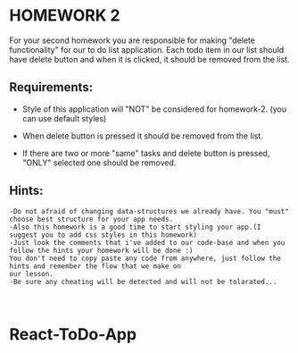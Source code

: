 # HOMEWORK 2
  
  For your second homework you are responsible for making "delete functionality" for our
  to do list application. Each todo item in our list should have delete button and when it is clicked,
  it should be removed from the list.
  
  ## Requirements: 
  
  - Style of this application will "NOT" be considered for homework-2. (you can use default styles)
  
  - When delete button is pressed it should be removed from the list.
  
  - If there are two or more "same" tasks and delete button is pressed, "ONLY" selected one should be removed.
  
  
  ## Hints: 
  
    -Do not afraid of changing data-structures we already have. You "must" choose best structure for your app needs.
    -Also this homework is a good time to start styling your app.(I suggest you to add css styles in this homework)
    -Just look the comments that i've added to our code-base and when you follow the hints your homework will be done :)
    You don't need to copy paste any code from anywhere, just follow the hints and remember the flow that we make on 
    our lesson. 
    -Be sure any cheating will be detected and will not be tolarated...
  

# React-ToDo-App
